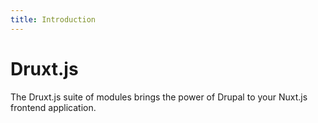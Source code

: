 ```yaml
---
title: Introduction
---
```


# Druxt.js

The Druxt.js suite of modules brings the power of Drupal to your Nuxt.js frontend application.
